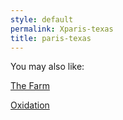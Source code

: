 ```yaml
---
style: default
permalink: Xparis-texas
title: paris-texas
---
```

You may also like:

[The Farm](http://scp-wiki.net/the-farm)

[Oxidation](http://scp-wiki.net/oxidation)
